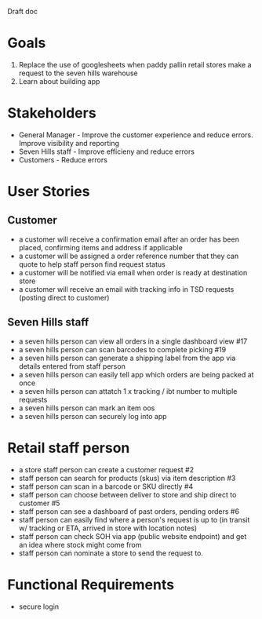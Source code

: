 Draft doc

# Goals

1. Replace the use of googlesheets when paddy pallin retail stores make a request to the seven hills warehouse
2. Learn about building app

# Stakeholders

- General Manager - Improve the customer experience and reduce errors. Improve visibility and reporting
- Seven Hills staff - Improve efficieny and reduce errors
- Customers - Reduce errors

# User Stories

## Customer

- a customer will receive a confirmation email after an order has been placed, confirming items and address if applicable
- a customer will be assigned a order reference number that they can quote to help staff person find request status
- a customer will be notified via email when order is ready at destination store
- a customer will receive an email with tracking info in TSD requests (posting direct to customer)

## Seven Hills staff

- a seven hills person can view all orders in a single dashboard view #17
- a seven hills person can scan barcodes to complete picking #19
- a seven hills person can generate a shipping label from the app via details entered from staff person
- a seven hills person can easily tell app which orders are being packed at once
- a seven hills person can attatch 1 x tracking / ibt number to multiple requests
- a seven hills person can mark an item oos
- a seven hills person can securely log into app

# Retail staff person

- a store staff person can create a customer request #2
- staff person can search for products (skus) via item description #3
- staff person can scan in a barcode or SKU directly #4
- staff person can choose between deliver to store and ship direct to customer #5
- staff person can see a dashboard of past orders, pending orders #6
- staff person can easily find where a person's request is up to (in transit w/ tracking or ETA, arrived in store with location notes)
- staff person can check SOH via app (public website endpoint) and get an idea where stock might come from
- staff person can nominate a store to send the request to.

# Functional Requirements

- secure login
